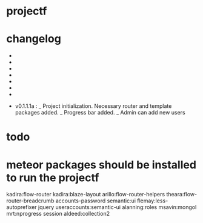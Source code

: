 # projectf


# changelog
-
-
-
-
-
-
-

- v0.1.1.1a :
 \_ Project initialization. Necessary router and template packages added.
 \_ Progress bar added.
 \_ Admin can add new users

# todo

# meteor packages should be installed to run the projectf

kadira:flow-router kadira:blaze-layout arillo:flow-router-helpers theara:flow-router-breadcrumb accounts-password semantic:ui flemay:less-autoprefixer jquery useraccounts:semantic-ui alanning:roles msavin:mongol mrt:nprogress session aldeed:collection2
